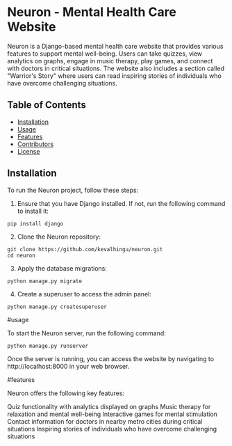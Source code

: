 # Neuron - Mental Health Care Website

Neuron is a Django-based mental health care website that provides various features to support mental well-being. Users can take quizzes, view analytics on graphs, engage in music therapy, play games, and connect with doctors in critical situations. The website also includes a section called "Warrior's Story" where users can read inspiring stories of individuals who have overcome challenging situations.

## Table of Contents

- [Installation](#installation)
- [Usage](#usage)
- [Features](#features)
- [Contributors](#contributors)
- [License](#license)

## Installation

To run the Neuron project, follow these steps:

1. Ensure that you have Django installed. If not, run the following command to install it:

```shell
pip install django
```

2. Clone the Neuron repository:
```shell
git clone https://github.com/kevalhingu/neuron.git
cd neuron
```
3. Apply the database migrations:
```shell
python manage.py migrate
```
4. Create a superuser to access the admin panel:
```shell
python manage.py createsuperuser
```
#usage

To start the Neuron server, run the following command:
```shell
python manage.py runserver
```
Once the server is running, you can access the website by navigating to http://localhost:8000 in your web browser.

#features

Neuron offers the following key features:

Quiz functionality with analytics displayed on graphs
Music therapy for relaxation and mental well-being
Interactive games for mental stimulation
Contact information for doctors in nearby metro cities during critical situations
Inspiring stories of individuals who have overcome challenging situations






